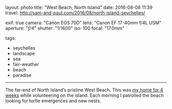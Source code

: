 layout: photo
title: "West Beach, North Island"
date: 2016-08-08 11:39
travel: http://sam-and-paul.com/2016/08/north-island-seychelles/

exif: true
camera: "Canon EOS 70D"
lens: "Canon EF 17-40mm f/4L USM"
aperture: "ƒ/4"
shutter: "1/1600"
iso: 100
focal: "17.0mm"

tags:
  - seychelles
  - landscape
  - sea
  - fair-weather
  - beach
  - paradise
---

The far-end of North Island’s pristine West Beach. This was [my home for 4 weeks](http://sam-and-paul.com/2016/08/north-island-seychelles/) while volunteering on the island. Each morning I patrolled the beach looking for turtle emergences and new nests.
